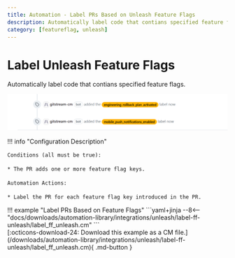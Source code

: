 ```yaml
---
title: Automation - Label PRs Based on Unleash Feature Flags
description: Automatically label code that contians specified feature flags.
category: [featureflag, unleash]
---
```

# Label Unleash Feature Flags

<!-- --8<-- [start:example]-->

Automatically label code that contians specified feature flags.

![Label PRs Based on Feature Flags](/automations/integrations/unleash/label-ff-unleash/label-ff-unleash.png)

!!! info "Configuration Description"

    Conditions (all must be true):

    * The PR adds one or more feature flag keys.

    Automation Actions:

    * Label the PR for each feature flag key introduced in the PR.

<div class="automationExample" markdown="1">
!!! example "Label PRs Based on Feature Flags"
    ```yaml+jinja
    --8<-- "docs/downloads/automation-library/integrations/unleash/label-ff-unleash/label_ff_unleash.cm"
    ```
    <div class="result" markdown>
      <span>
      [:octicons-download-24: Download this example as a CM file.](/downloads/automation-library/integrations/unleash/label-ff-unleash/label_ff_unleash.cm){ .md-button }
      </span>
    </div>
<!-- --8<-- [end:example]-->
